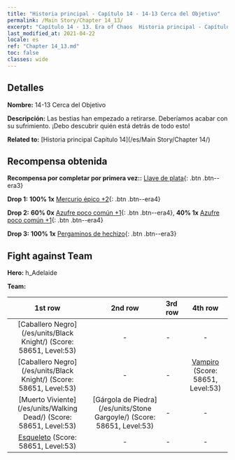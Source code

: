 ```yaml
---
title: "Historia principal - Capítulo 14 - 14-13 Cerca del Objetivo"
permalink: /Main Story/Chapter 14_13/
excerpt: "Capítulo 14 - 13. Era of Chaos  Historia principal - Capítulo 14_13. 14-13 Cerca del Objetivo"
last_modified_at: 2021-04-22
locale: es
ref: "Chapter 14_13.md"
toc: false
classes: wide
---
```


## Detalles

 **Nombre:** 14-13 Cerca del Objetivo

 **Descripción:** Las bestias han empezado a retirarse. Deberíamos acabar con su sufrimiento. ¡Debo descubrir quién está detrás de todo esto!

 **Related to:** [Historia principal Capítulo 14](/es/Main Story/Chapter 14/)

## Recompensa obtenida

 **Recompensa por completar por primera vez::** [Llave de plata](/ItemsES/con_693/){: .btn .btn--era3}

 **Drop 1:** **100% 1x** [Mercurio épico +2](/ItemsES/mat_49/){: .btn .btn--era4}

 **Drop 2:** **60% 0x** [Azufre poco común +1](/ItemsES/mat_43/){: .btn .btn--era4}, **40% 1x** [Azufre poco común +1](/ItemsES/mat_43/){: .btn .btn--era4}

 **Drop 3:** **100% 1x** [Pergaminos de hechizo](/ItemsES/con_694/){: .btn .btn--era3}


## Fight against Team
 **Hero:** h_Adelaide

 **Team:**


  | 1st row | 2nd row | 3rd row | 4th row |
  |:----:|:----:|:----|:----:|
  | [Caballero Negro](/es/units/Black Knight/) (Score: 58651, Level:53)  | - | - | - |
  | [Caballero Negro](/es/units/Black Knight/) (Score: 58651, Level:53)  | - | - | [Vampiro](/es/units/Vampire/) (Score: 58651, Level:53)  |
  | [Muerto Viviente](/es/units/Walking Dead/) (Score: 58651, Level:53)  | [Gárgola de Piedra](/es/units/Stone Gargoyle/) (Score: 58651, Level:53)  | - | - |
  | [Esqueleto](/es/units/Skeleton/) (Score: 58651, Level:53)  | - | - | - |



